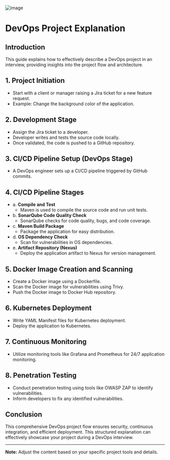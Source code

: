 

![image](https://github.com/jalaluddinmohammed/DevOpsProjects/assets/145260536/96aa5ea0-5282-498a-9448-9f786bc855c2)












# DevOps Project Explanation

## Introduction
This guide explains how to effectively describe a DevOps project in an interview, providing insights into the project flow and architecture.

## 1. Project Initiation
- Start with a client or manager raising a Jira ticket for a new feature request.
- Example: Change the background color of the application.

## 2. Development Stage
- Assign the Jira ticket to a developer.
- Developer writes and tests the source code locally.
- Once validated, the code is pushed to a GitHub repository.

## 3. CI/CD Pipeline Setup (DevOps Stage)
- A DevOps engineer sets up a CI/CD pipeline triggered by GitHub commits.

## 4. CI/CD Pipeline Stages
   - a. **Compile and Test**
      - Maven is used to compile the source code and run unit tests.
   - b. **SonarQube Code Quality Check**
      - SonarQube checks for code quality, bugs, and code coverage.
   - c. **Maven Build Package**
      - Package the application for easy distribution.
   - d. **OS Dependency Check**
      - Scan for vulnerabilities in OS dependencies.
   - e. **Artifact Repository (Nexus)**
      - Deploy the application artifact to Nexus for version management.

## 5. Docker Image Creation and Scanning
- Create a Docker image using a Dockerfile.
- Scan the Docker image for vulnerabilities using Trivy.
- Push the Docker image to Docker Hub repository.

## 6. Kubernetes Deployment
- Write YAML Manifest files for Kubernetes deployment.
- Deploy the application to Kubernetes.

## 7. Continuous Monitoring
- Utilize monitoring tools like Grafana and Prometheus for 24/7 application monitoring.

## 8. Penetration Testing
- Conduct penetration testing using tools like OWASP ZAP to identify vulnerabilities.
- Inform developers to fix any identified vulnerabilities.

## Conclusion
This comprehensive DevOps project flow ensures security, continuous integration, and efficient deployment. This structured explanation can effectively showcase your project during a DevOps interview.

---

**Note:** Adjust the content based on your specific project tools and details.
